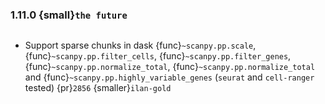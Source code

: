 ### 1.11.0 {small}`the future`

```{rubric} Features
```
* Support sparse chunks in dask {func}`~scanpy.pp.scale`, {func}`~scanpy.pp.filter_cells`, {func}`~scanpy.pp.filter_genes`, {func}`~scanpy.pp.normalize_total`, {func}`~scanpy.pp.normalize_total` and {func}`~scanpy.pp.highly_variable_genes` (`seurat` and `cell-ranger` tested) {pr}`2856` {smaller}`ilan-gold`

```{rubric} Docs
```

```{rubric} Bug fixes
```

```{rubric} Deprecations
```
